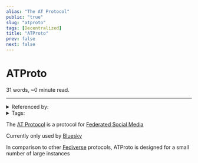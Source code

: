 ```yaml
---
alias: "The AT Protocol"
public: "true"
slug: "atproto"
tags: [Decentralized]
title: "ATProto"
prev: false
next: false
---
```

<script setup>
import { data } from '../../git.data.ts';
import { useData } from 'vitepress';
const pageData = useData();
</script>
<h1 class="p-name">ATProto</h1>
<p>31 words, ~0 minute read. <span v-html="data[`site/${pageData.page.value.relativePath}`]" /></p>
<hr/>

<details><summary>Referenced by:</summary><a href="/garden/fediverse">Fediverse</a></details>

<details><summary>Tags:</summary><a href="/garden/decentralized">Decentralized</a></details>

The [AT Protocol](https://atproto.com) is a protocol for [Federated Social Media](/garden/fediverse)

Currently only used by [Bluesky](https://bsky.app)

In comparison to other [Fediverse](/garden/fediverse) protocols, ATProto is designed for a small number of large instances